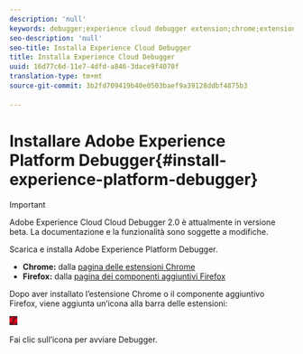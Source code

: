 ```yaml
---
description: 'null'
keywords: debugger;experience cloud debugger extension;chrome;extension;install
seo-description: 'null'
seo-title: Installa Experience Cloud Debugger
title: Installa Experience Cloud Debugger
uuid: 16d77c6d-11e7-4dfd-a846-3dace9f4070f
translation-type: tm+mt
source-git-commit: 3b2fd709419b40e0503baef9a39128ddbf4875b3

---
```



# Installare Adobe Experience Platform Debugger{#install-experience-platform-debugger}

> [!IMPORTANT]
>
> Adobe Experience Cloud Cloud Debugger 2.0 è attualmente in versione beta. La documentazione e la funzionalità sono soggette a modifiche.

Scarica e installa Adobe Experience Platform Debugger.

* **Chrome:** dalla [pagina delle estensioni Chrome](https://chrome.google.com/webstore/detail/adobe-experience-cloud-de/ocdmogmohccmeicdhlhhgepeaijenapj)
* **Firefox:** dalla [pagina dei componenti aggiuntivi Firefox](https://addons.mozilla.org/en-US/firefox/addon/adobe-experience-platform-dbg/)

Dopo aver installato l’estensione Chrome o il componente aggiuntivo Firefox, viene aggiunta un’icona alla barra delle estensioni:

![](assets/start-icon.jpg)

Fai clic sull’icona per avviare Debugger.

